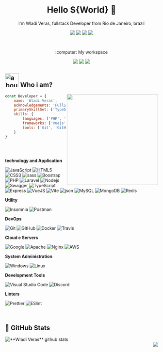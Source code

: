 <h1 align="center">Hello ${World} 👋</h1>

<p align="center">
I'm Wladi Veras, fullstack Developer from Rio de Janeiro, brazil
</p>

<p align="center">
  <a href="mailto:wladinart@gmail.com" alt="Gmail">
  <img src="https://img.shields.io/badge/-Gmail-FF0000?style=flat-square&labelColor=FF0000&logo=gmail&logoColor=white&link=wladinart@gmail.com" /></a>

  <a href="https://linkedin.com/in/wladiveras" alt="Linkedin">
  <img src="https://img.shields.io/badge/-Linkedin-0e76a8?style=flat-square&logo=Linkedin&logoColor=white&link=linkedin.com/in/wladiveras" /></a>

  <a href="https://api.whatsapp.com/send?phone=5521969098986&text=Ol%C3%A1%2C%20Wladi%2C%20preciso%20dos%20seus%20servi%C3%A7os." alt="WhatsApp">
  <img src="https://img.shields.io/badge/-WhatsApp-25d366?style=flat-square&labelColor=25d366&logo=whatsapp&logoColor=white&link=https://api.whatsapp.com/send?phone=5521969098986&text=Ol%C3%A1%2C%20Wladi%2C%20preciso%20dos%20seus%20servi%C3%A7os."/></a>

  <a href="https://www.instagram.com/wladi_veras" alt="Instagram">
  <img src="https://img.shields.io/badge/-Instagram-DF0174?style=flat-square&labelColor=DF0174&logo=instagram&logoColor=white&link=https://www.instagram.com/wladi_veras"/></a>
</p>  

<br>

<p align="center">
:computer: My workspace
</p>

<p align="center">
  <img src="http://img.shields.io/static/v1?label=&message=Debian&color=red&style=for-the-badge&logo=debian"/>
  <img src="http://img.shields.io/static/v1?label=i7&message=8700k&color=blue&style=for-the-badge&logo=intel"/>
  <img src="http://img.shields.io/static/v1?label=ddr4&message=16GB&color=blue&style=for-the-badge&logo=ddr4"/>
</p>


## <img width="45" alt="about" src="https://raw.github.com/elizarov/elizarov/master/about.png"> Who i am?

<img align="right" width="300" src="https://i2.wp.com/allhtaccess.info/wp-content/uploads/2018/03/programming.gif?fit=1281%2C716&ssl=1" />

```javascript
const Developer = {
    name: 'Wladi Veras',
    acknowledgements: 'FullStack Developer',
    primarySkillSet: ['TypeScript', 'Vuejs', 'Node.js', 'Laravel', 'MySQL'],
    skills: {
        languages: ['PHP', 'JavaScript', 'TypeScript', 'Node.js', 'HTML', 'CSS'],
        frameworks: ['Vuejs', 'Laravel', 'express'],
        tools: ['Git', 'GitHub', 'Yarn', 'NPM', 'MongoDB Compass', 'DBeaver', 'Mysql Workbench'],
    }
}
```

<br>
<br>

**technology and Application**

  ![JavaScript](https://img.shields.io/badge/JavaScript-F7DF1E?style=for-the-badge&logo=javascript&logoColor=black)
  ![HTML5](https://img.shields.io/badge/HTML5-E34F26?style=for-the-badge&logo=html5&logoColor=white)
  ![CSS3](https://img.shields.io/badge/CSS3-1572B6?style=for-the-badge&logo=css3&logoColor=white)
  ![sass](https://img.shields.io/badge/Sass-CC6699?style=for-the-badge&logo=sass&logoColor=white)
  ![Boostrap](https://img.shields.io/badge/Bootstrap-563D7C?style=for-the-badge&logo=bootstrap&logoColor=white)
  ![PHP](https://img.shields.io/badge/PHP-777BB4?style=for-the-badge&logo=php&logoColor=white)
  ![Laravel](https://img.shields.io/badge/Laravel-FF2D20?style=for-the-badge&logo=laravel&logoColor=white)
  ![Nodejs](https://img.shields.io/badge/Node.js-43853D?style=for-the-badge&logo=node.js&logoColor=white)
  ![Swagger](https://img.shields.io/badge/Swagger-85EA2D?style=for-the-badge&logo=Swagger&logoColor=white)
  ![TypeScript](https://img.shields.io/badge/TypeScript-007ACC?style=for-the-badge&logo=typescript&logoColor=white)
  ![Express](https://img.shields.io/badge/Express.js-404D59?style=for-the-badge)
  ![VueJS](https://img.shields.io/badge/Vue.js-35495E?style=for-the-badge&logo=vue.js&logoColor=4FC08D)
  ![Vite](https://img.shields.io/badge/Vite-B73BFE?style=for-the-badge&logo=vite&logoColor=FFD62E)
  ![json](https://img.shields.io/badge/json-5E5C5C?style=for-the-badge&logo=json&logoColor=white)
  ![MySQL](https://img.shields.io/badge/MySQL-00000F?style=for-the-badge&logo=mysql&logoColor=white)
  ![MongoDB](https://img.shields.io/badge/MongoDB-4EA94B?style=for-the-badge&logo=mongodb&logoColor=white)
  ![Redis](https://img.shields.io/badge/Redis-D9281A?style=for-the-badge&logo=redis&logoColor=white)

**Utility**

  ![Insomnia](https://img.shields.io/badge/Insomnia-5849be?style=for-the-badge&logo=Insomnia&logoColor=white)
  ![Postman](https://img.shields.io/badge/Postman-FF6C37?style=for-the-badge&logo=Postman&logoColor=white)

**DevOps**
  
  ![Git](https://img.shields.io/badge/Git-E34F26?style=for-the-badge&logo=git&logoColor=white)
  ![GitHub](https://img.shields.io/badge/GitHub-100000?style=for-the-badge&logo=github&logoColor=white)
  ![Docker](https://img.shields.io/badge/Docker-2496ED?style=for-the-badge&logo=docker&logoColor=white)
  ![Travis](https://img.shields.io/badge/Travis-E4D766?style=for-the-badge&logo=travis&logoColor=white)

**Cloud e Servers**

  ![Google](https://img.shields.io/badge/Google_Cloud-4285F4?style=for-the-badge&logo=google-cloud&logoColor=white)
  ![Apache](https://img.shields.io/badge/Apache-CA2136?style=for-the-badge&logo=apache&logoColor=white)
  ![Nginx](https://img.shields.io/badge/Nginx-009639?style=for-the-badge&logo=nginx&logoColor=white)
  ![AWS](https://img.shields.io/badge/Amazon_AWS-232F3E?style=for-the-badge&logo=amazon-aws&logoColor=white)

**System Administration**

  ![Windows](https://img.shields.io/badge/Windows-017AD7?style=for-the-badge&logo=windows&logoColor=white)
  ![Linux](https://img.shields.io/badge/Linux-E34F26?style=for-the-badge&logo=linux&logoColor=black)

**Development Tools**

  ![Visual Studio Code](https://img.shields.io/badge/Visual_Studio_Code-0078D4?style=for-the-badge&logo=visual%20studio%20code&logoColor=white)
  ![Discord](https://img.shields.io/badge/Discord-7289DA?style=for-the-badge&logo=discord&logoColor=white)

**Linters**

  ![Prettier](https://img.shields.io/badge/prettier-1A2C34?style=for-the-badge&logo=prettier&logoColor=F7BA3E)
  ![ESlint](https://img.shields.io/badge/eslint-3A33D1?style=for-the-badge&logo=eslint&logoColor=white)

<br/>

##  🚀 **GitHub Stats**

<a href="https://github.com/wladiveras">
 <img align="left" src="https://github-readme-stats.vercel.app/api?username=wladiveras&show_icons=true&theme=dracula&line_height=27" alt="**Wladi Veras** github stats"/>
</a><br>

<a href="https://github.com/wladiveras">
  <img align="right" src="https://github-readme-stats.vercel.app/api/top-langs/?username=wladiveras&theme=dracula&hide_langs_below=1" />
</a>
<br>
